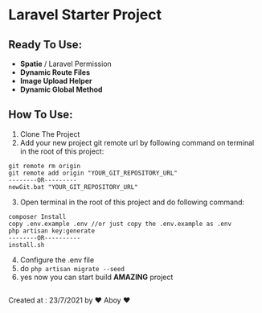 # Laravel Starter Project

## Ready To Use:
- **Spatie** / Laravel Permission
- **Dynamic Route Files**
- **Image Upload Helper** 
- **Dynamic Global Method**

## How To Use:
1. Clone The Project
2. Add your new project git remote url by following command on terminal in the root of this project:
~~~
git remote rm origin
git remote add origin "YOUR_GIT_REPOSITORY_URL"
--------OR---------
newGit.bat "YOUR_GIT_REPOSITORY_URL"
~~~
3. Open terminal in the root of this project and do following command:
~~~
composer Install
copy .env.example .env //or just copy the .env.example as .env
php artisan key:generate
--------OR----------
install.sh
~~~
4. Configure the .env file
5. do `php artisan migrate --seed`
6. yes now you can start build **AMAZING** project
##
Created at : 23/7/2021 by ❤ Aboy ❤

